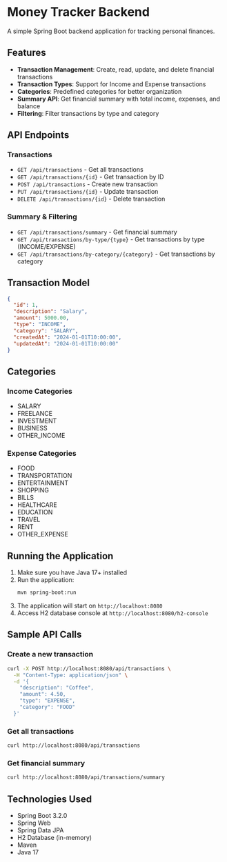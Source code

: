 # Money Tracker Backend

A simple Spring Boot backend application for tracking personal finances.

## Features

- **Transaction Management**: Create, read, update, and delete financial transactions
- **Transaction Types**: Support for Income and Expense transactions
- **Categories**: Predefined categories for better organization
- **Summary API**: Get financial summary with total income, expenses, and balance
- **Filtering**: Filter transactions by type and category

## API Endpoints

### Transactions
- `GET /api/transactions` - Get all transactions
- `GET /api/transactions/{id}` - Get transaction by ID
- `POST /api/transactions` - Create new transaction
- `PUT /api/transactions/{id}` - Update transaction
- `DELETE /api/transactions/{id}` - Delete transaction

### Summary & Filtering
- `GET /api/transactions/summary` - Get financial summary
- `GET /api/transactions/by-type/{type}` - Get transactions by type (INCOME/EXPENSE)
- `GET /api/transactions/by-category/{category}` - Get transactions by category

## Transaction Model

```json
{
  "id": 1,
  "description": "Salary",
  "amount": 5000.00,
  "type": "INCOME",
  "category": "SALARY",
  "createdAt": "2024-01-01T10:00:00",
  "updatedAt": "2024-01-01T10:00:00"
}
```

## Categories

### Income Categories
- SALARY
- FREELANCE
- INVESTMENT
- BUSINESS
- OTHER_INCOME

### Expense Categories
- FOOD
- TRANSPORTATION
- ENTERTAINMENT
- SHOPPING
- BILLS
- HEALTHCARE
- EDUCATION
- TRAVEL
- RENT
- OTHER_EXPENSE

## Running the Application

1. Make sure you have Java 17+ installed
2. Run the application:
   ```bash
   mvn spring-boot:run
   ```
3. The application will start on `http://localhost:8080`
4. Access H2 database console at `http://localhost:8080/h2-console`

## Sample API Calls

### Create a new transaction
```bash
curl -X POST http://localhost:8080/api/transactions \
  -H "Content-Type: application/json" \
  -d '{
    "description": "Coffee",
    "amount": 4.50,
    "type": "EXPENSE",
    "category": "FOOD"
  }'
```

### Get all transactions
```bash
curl http://localhost:8080/api/transactions
```

### Get financial summary
```bash
curl http://localhost:8080/api/transactions/summary
```

## Technologies Used

- Spring Boot 3.2.0
- Spring Web
- Spring Data JPA
- H2 Database (in-memory)
- Maven
- Java 17
